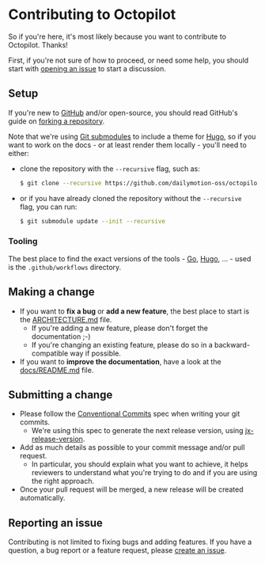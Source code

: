 # Contributing to Octopilot

So if you're here, it's most likely because you want to contribute to Octopilot. Thanks!

First, if you're not sure of how to proceed, or need some help, you should start with [opening an issue](https://github.com/dailymotion-oss/octopilot/issues/new) to start a discussion.

## Setup

If you're new to [GitHub](https://github.com/) and/or open-source, you should read GitHub's guide on [forking a repository](https://docs.github.com/en/get-started/quickstart/fork-a-repo).

Note that we're using [Git submodules](https://git-scm.com/docs/git-submodule) to include a theme for [Hugo](https://gohugo.io/), so if you want to work on the docs - or at least render them locally - you'll need to either:
- clone the repository with the `--recursive` flag, such as:
  ```bash
  $ git clone --recursive https://github.com/dailymotion-oss/octopilot.git # or your fork
  ```
- or if you have already cloned the repository without the `--recursive` flag, you can run:
  ```bash
  $ git submodule update --init --recursive
  ```

### Tooling

The best place to find the exact versions of the tools - [Go](https://golang.org/), [Hugo](https://gohugo.io/), ... - used is the `.github/workflows` directory.

## Making a change

- If you want to **fix a bug** or **add a new feature**, the best place to start is the [ARCHITECTURE.md](ARCHITECTURE.md) file.
  - If you're adding a new feature, please don't forget the documentation ;-)
  - If you're changing an existing feature, please do so in a backward-compatible way if possible.
- If you want to **improve the documentation**, have a look at the [docs/README.md](docs/README.md) file.

## Submitting a change

- Please follow the [Conventional Commits](https://conventionalcommits.org/) spec when writing your git commits.
  - We're using this spec to generate the next release version, using [jx-release-version](https://github.com/jenkins-x-plugins/jx-release-version).
- Add as much details as possible to your commit message and/or pull request.
  - In particular, you should explain what you want to achieve, it helps reviewers to understand what you're trying to do and if you are using the right approach.
- Once your pull request will be merged, a new release will be created automatically.

## Reporting an issue

Contributing is not limited to fixing bugs and adding features. If you have a question, a bug report or a feature request, please [create an issue](https://github.com/dailymotion-oss/octopilot/issues/new).

